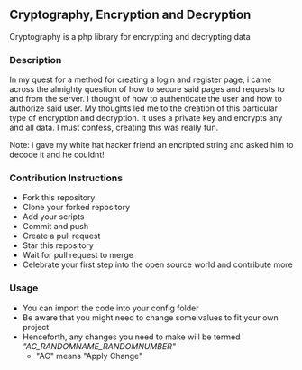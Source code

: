 ## Cryptography, Encryption and Decryption

Cryptography is a php library for encrypting and decrypting data
### Description

In my quest for a method for creating a login and register page, i came across the almighty question of how to secure said pages and requests to and from the server. I thought of how to authenticate the user and how to authorize said user. My thoughts led me to the creation of this particular type of encryption and decryption.
It uses a private key and encrypts any and all data.
I must confess, creating this was really fun.

Note: i gave my white hat hacker friend an encripted string and asked him to decode it and he couldnt!

### Contribution Instructions

- Fork this repository
- Clone your forked repository
- Add your scripts
- Commit and push
- Create a pull request
- Star this repository
- Wait for pull request to merge
- Celebrate your first step into the open source world and contribute more

### Usage

- You can import the code into your config folder
- Be aware that you might need to change some values to fit your own project
- Henceforth, any changes you need to make will be termed *"AC_RANDOMNAME_RANDOMNUMBER"*
    - "AC" means "Apply Change"
